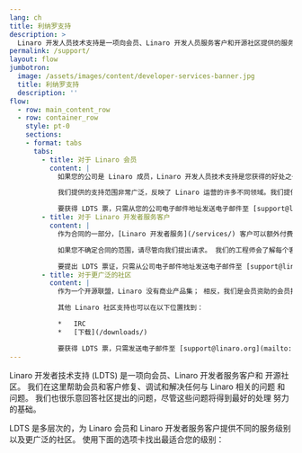 ```yaml
---
lang: ch
title: 利纳罗支持
description: >
  Linaro 开发人员技术支持是一项向会员、Linaro 开发人员服务客户和开源社区提供的服务。 我们在这里帮助会员和客户修复、调试和解决任何与 Linaro 相关的问题和疑问。 我们也很乐意回答来自社区的问题，尽管这些问题将尽最大努力处理。
permalink: /support/
layout: flow
jumbotron:
  image: /assets/images/content/developer-services-banner.jpg
  title: 利纳罗支持
  description: ''
flow:
  - row: main_content_row
  - row: container_row
    style: pt-0
    sections:
    - format: tabs
      tabs:
        - title: 对于 Linaro 会员
          content: |
            如果您的公司是 Linaro 成员，Linaro 开发人员技术支持是您获得的好处之一。 我们会在 Linaro 的软件版本、对开源和培训材料的贡献方面为您提供指导和支持。 如果您不确定您的公司是否可以访问 LDTS，请访问 [我们的成员列表](/members-by-group/) 并检查您的公司是核心成员、俱乐部成员还是集团成员。

            我们提供的支持范围非常广泛，反映了 Linaro 运营的许多不同领域。我们提供支持的技术示例包括用于 Arm 平台的 GNU 和 LLVM 工具链、Linux 内核（包括主线、Linaro 稳定内核和内核测试）、 功率优化和测试、OP-TEE、QEMU/KVM、LAVA、SQUAD 以及登陆团队的任何工作。

            要获得 LDTS 票，只需从您的公司电子邮件地址发送电子邮件至 [support@linaro.org](mailto:support@linaro.org)，或者，如果您愿意，请使用您的公司电子邮件地址注册 [https://support.linaro.org](https://support.linaro.org)。 LDTS 使用域名对会员公司的票进行优先排序，如果您不使用您公司的电子邮件地址，那么您的票将不会被正确地优先排序。
        - title: 对于 Linaro 开发者服务客户
          content: |
            作为合同的一部分，[Linaro 开发者服务](/services/) 客户可以额外付费获得 Linaro 开发者技术支持。 承保范围将根据与每个客户的合同和工作说明书而有所不同。

            如果您不确定合同的范围，请尽管向我们提出请求。 我们的工程师会了解每个客户的支持级别，如果您在合同中没有获得支持，我们会将您的查询视为社区票（请参阅下一个选项卡）。

            要提出 LDTS 票证，只需从公司电子邮件地址发送电子邮件至 [support@linaro.org](mailto:support@linaro.org)，或者，如果您愿意，请使用您的公司电子邮件地址在 [ https://support.linaro.org](https://support.linaro.org)。 LDTS 使用域名来优先处理来自我们客户的票证，如果您不使用您的公司电子邮件地址，那么您的票证将不会被正确地优先处理。
        - title: 对于更广泛的社区
          content: |
            作为一个开源联盟，Linaro 没有商业产品集； 相反，我们是会员资助的会员指导项目和 Linux on Arm 的努力。 因此，将尽最大努力处理社区（非会员）票证。 我们的免费服务不提供全面的技术支持。 范围远不如提供给会员和客户的范围广泛，我们无法深入研究具体问题。 但是，如果我们手头有可以提供帮助的信息，我们将很高兴与您分享。

            其他 Linaro 社区支持也可以在以下位置找到：

            *   IRC
            *   [下载](/downloads/)

            要获得 LDTS 票，只需发送电子邮件至 [support@linaro.org](mailto:support@linaro.org)，或者，如果您愿意，请在 [https://support.linaro.org](https: //support.linaro.org/)。
---
```

Linaro 开发者技术支持 (LDTS) 是一项向会员、Linaro 开发者服务客户和
开源社区。 我们在这里帮助会员和客户修复、调试和解决任何与 Linaro 相关的问题
和问题。 我们也很乐意回答社区提出的问题，尽管这些问题将得到最好的处理
努力的基础。

LDTS 是多层次的，为 Linaro 会员和 Linaro 开发者服务客户提供不同的服务级别
以及更广泛的社区。 使用下面的选项卡找出最适合您的级别：
